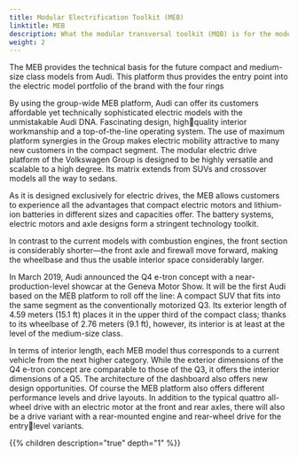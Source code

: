 ```yaml
---
title: Modular Electrification Toolkit (MEB)
linktitle: MEB
description: What the modular transversal toolkit (MQB) is for the model range with combustion engines, the modular electrification toolkit (MEB) will be for the all-electric Audi models.
weight: 2
---
```


The MEB provides the technical basis for the future compact and medium-size class models from Audi.
This platform thus provides the entry point into the electric model portfolio of the brand with
the four rings

By using the group-wide MEB platform, Audi can offer its customers affordable yet technically
sophisticated electric models with the unmistakable Audi DNA. Fascinating design, highquality interior workmanship and a top-of-the-line operating system. The use of maximum platform synergies in the Group makes electric mobility attractive to many new customers in
the compact segment. The modular electric drive platform of the Volkswagen Group is designed to be highly versatile and scalable to a high degree. Its matrix extends from SUVs and crossover models all the way to sedans.

As it is designed exclusively for electric drives, the MEB allows customers to experience all the
advantages that compact electric motors and lithium-ion batteries in different sizes and capacities offer. The battery systems, electric motors and axle designs form a stringent technology toolkit.

In contrast to the current models with combustion engines, the front
section is considerably shorter—the front axle and firewall move forward, making the
wheelbase and thus the usable interior space considerably larger.

In March 2019, Audi announced the Q4 e-tron concept with a near-production-level showcar at
the Geneva Motor Show. It will be the first Audi based on the MEB platform to roll off the line:
A compact SUV that fits into the same segment as the conventionally motorized Q3. Its
exterior length of 4.59 meters (15.1 ft) places it in the upper third of the compact class;
thanks to its wheelbase of 2.76 meters (9.1 ft), however, its interior is at least at the level of
the medium-size class. 

In terms of interior length, each MEB model thus corresponds to a
current vehicle from the next higher category. While the exterior dimensions of the Q4 e-tron
concept are comparable to those of the Q3, it offers the interior dimensions of a Q5. The
architecture of the dashboard also offers new design opportunities.
Of course the MEB platform also offers different performance levels and drive layouts. In
addition to the typical quattro all-wheel drive with an electric motor at the front and rear axles,
there will also be a drive variant with a rear-mounted engine and rear-wheel drive for the entrylevel variants.

{{% children description="true" depth="1" %}}
